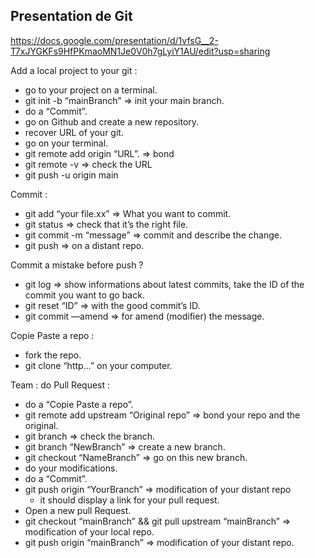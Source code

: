 ## Presentation de Git 
https://docs.google.com/presentation/d/1vfsG__2-T7xJYGKFs9HfPKmaoMN1Je0V0h7gLyiY1AU/edit?usp=sharing 

Add a local project to your git :

- go to your project on a terminal.
- git init -b “mainBranch” ⇒ init your main branch.
- do a “Commit”.
- go on Github and create a new repository.
- recover URL of your git.
- go on your terminal.
- git remote add origin “URL”. ⇒ bond
- git remote -v ⇒ check the URL
- git push -u origin main

Commit : 

- git add “your file.xx” ⇒ What you want to commit.
- git status ⇒ check that it’s the right file.
- git commit -m “message” ⇒ commit and describe the change.
- git push ⇒ on a distant repo.

Commit a mistake before push ? 

- git log ⇒ show informations about latest commits, take the ID of the commit you want to go back.
- git reset “ID” ⇒ with the good commit’s ID.
- git commit —amend ⇒ for amend (modifier) the message.

Copie Paste a repo :

- fork the repo.
- git clone “http…” on your computer.

Team : do Pull Request :

- do a “Copie Paste a repo”.
- git remote add upstream “Original repo” ⇒ bond your repo and the original.
- git branch ⇒ check the branch.
- git branch “NewBranch” ⇒ create a new branch.
- git checkout “NameBranch” ⇒ go on this new branch.
- do your modifications.
- do a “Commit”.
- git push origin “YourBranch” ⇒ modification of your distant repo
    - it should display a link for your pull request.
- Open  a new pull Request.
- git checkout “mainBranch” &&  git pull upstream “mainBranch” ⇒ modification of your local repo.
- git push origin “mainBranch” ⇒ modification of your distant repo.
